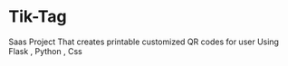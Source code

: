 # Tik-Tag
 Saas Project That creates printable customized QR codes for user
Using Flask , Python , Css